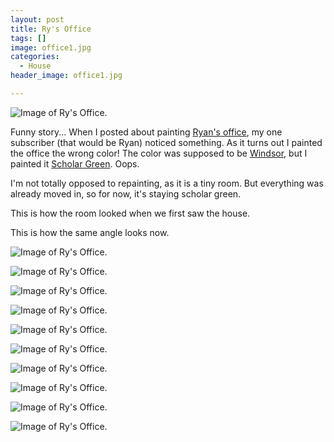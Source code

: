 ```yaml
---
layout: post
title: Ry's Office
tags: []
image: office1.jpg
categories:
  - House
header_image: office1.jpg

---
```


![Image of Ry's Office.](/upload/office1.jpg)

Funny story... When I posted about painting [Ryan's office](http://www.hannahkilcoyne.com/2016/08/scholar-green-for-office.html), my one subscriber (that would be Ryan) noticed something. As it turns out I painted the office the wrong color! The color was supposed to be [Windsor](http://www.homedepot.com/p/Ralph-Lauren-1-gal-Windsor-Flat-Interior-Paint-RL1717F/205175142), but I painted it [Scholar Green](http://www.homedepot.com/p/Ralph-Lauren-1-gal-Scholar-Green-Flat-Interior-Paint-RL1641F/205175178). Oops.  
  
I'm not totally opposed to repainting, as it is a tiny room. But everything was already moved in, so for now, it's staying scholar green.  
  

  
This is how the room looked when we first saw the house.  
  

  

  
This is how the same angle looks now.


![Image of Ry's Office.](/upload/office2.jpg)

![Image of Ry's Office.](/upload/office3.jpg)

![Image of Ry's Office.](/upload/office4.jpg)

![Image of Ry's Office.](/upload/office5.jpg)

![Image of Ry's Office.](/upload/office6.jpg)

![Image of Ry's Office.](/upload/office7.jpg)

![Image of Ry's Office.](/upload/office8.jpg)

![Image of Ry's Office.](/upload/office9.jpg)

![Image of Ry's Office.](/upload/office10.jpg)

![Image of Ry's Office.](/upload/office11.jpg)